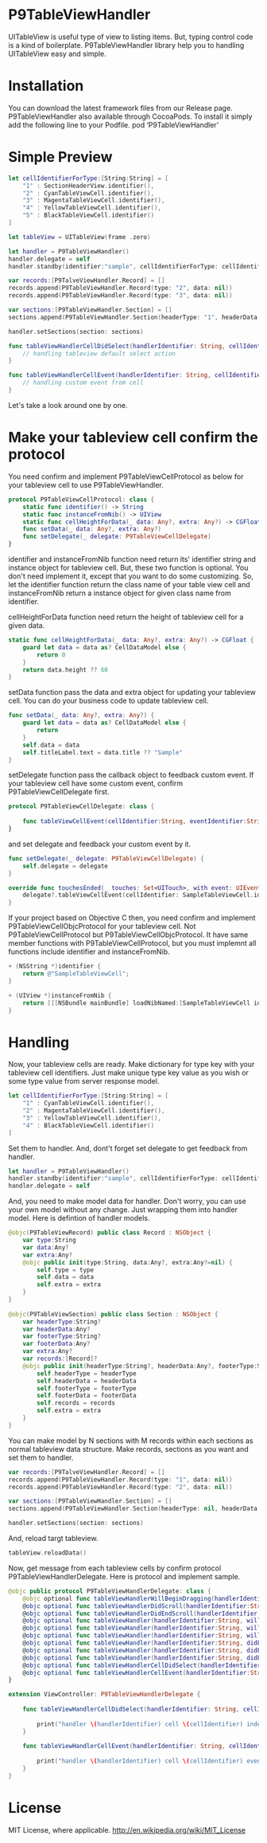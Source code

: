 P9TableViewHandler
============

UITableView is useful type of view to listing items.
But, typing control code is a kind of boilerplate.
P9TableViewHandler library help you to handling UITableView easy and simple.

# Installation

You can download the latest framework files from our Release page.
P9TableViewHandler also available through CocoaPods. To install it simply add the following line to your Podfile.
pod ‘P9TableViewHandler’

# Simple Preview

```swift
let cellIdentifierForType:[String:String] = [ 
    "1" : SectionHeaderView.identifier(),
    "2" : CyanTableViewCell.identifier(),
    "3" : MagentaTableViewCell.identifier(),
    "4" : YellowTableViewCell.identifier(),
    "5" : BlackTableViewCell.identifier()
] 

let tableView = UITableView(frame .zero)

let handler = P9TableViewHandler()
handler.delegate = self
handler.standby(identifier:"sample", cellIdentifierForType: cellIdentifierForType, tableView: tableView)

var records:[P9TalveViewHandler.Record] = []
records.append(P9TableViewHandler.Record(type: "2", data: nil))
records.append(P9TableViewHandler.Record(type: "3", data: nil))

var sections:[P9TableViewHandler.Section] = []
sections.append(P9TableViewHandler.Section(headerType: "1", headerData: nil, footerType: nil, footerData: nil, records: records, extra: nil))

handler.setSections(section: sections)

func tableViewHandlerCellDidSelect(handlerIdentifier: String, cellIdentifier: String, indexPath: IndexPath, data: Any?, extra: Any?) {
    // handling tableview default select action
}

func tableViewHandlerCellEvent(handlerIdentifier: String, cellIdentifier: String, eventIdentifier: String?, data: Any?, extra: Any?) {
    // handling custom event from cell
}
```

Let's take a look around one by one.

# Make your tableview cell confirm the protocol

You need confirm and implement P9TableViewCellProtocol as below for your tableview cell to use P9TableViewHandler.

```swift
protocol P9TableViewCellProtocol: class {
    static func identifier() -> String
    static func instanceFromNib() -> UIView
    static func cellHeightForData(_ data: Any?, extra: Any?) -> CGFloat
    func setData(_ data: Any?, extra: Any?)
    func setDelegate(_ delegate: P9TableViewCellDelegate)
}
```

identifier and instanceFromNib function need return its' identifier string and instance object for tableview cell.
But, these two function is optional. You don't need implement it, except that you want to do some customizing.
So, let the identifier function return the class name of your table view cell and instanceFromNib return a instance object for given class name from identifier.

cellHeightForData function need return the height of tableview cell for a given data.

```swift
static func cellHeightForData(_ data: Any?, extra: Any?) -> CGFloat {
    guard let data = data as? CellDataModel else {
        return 0
    }
    return data.height ?? 60
}
```

setData function pass the data and extra object for updating your tableview cell.
You can do your business code to update tableview cell.

```swift
func setData(_ data: Any?, extra: Any?) {
    guard let data = data as? CellDataModel else {
        return
    }
    self.data = data
    self.titleLabel.text = data.title ?? "Sample"
}
```

setDelegate function pass the callback object to feedback custom event.
If your tableview cell have some custom event, confirm P9TableViewCellDelegate first.

```swift
protocol P9TableViewCellDelegate: class {
    
    func tableViewCellEvent(cellIdentifier:String, eventIdentifier:String?, data:Any?, extra:Any?)
}
```

and set delegate and feedback your custom event by it.

```swift
func setDelegate(_ delegate: P9TableViewCellDelegate) {
    self.delegate = delegate
}

override func touchesEnded(_ touches: Set<UITouch>, with event: UIEvent?) {
    delegate?.tableViewCellEvent(cellIdentifier: SampleTableViewCell.identifier(), eventIdentifier: "touch", data: data, extra: nil)
}
```

If your project based on Objective C then, you need confirm and implement P9TableViewCellObjcProtocol for your tableview cell.
Not P9TableViewCellProtocol but P9TableViewCellObjcProtocol.
It have same member functions with P9TableViewCellProtocol, but you must implemnt all functions include identifier and instanceFromNib.

```objective-c
+ (NSString *)identifier {
    return @"SampleTableViewCell";
}

+ (UIView *)instanceFromNib {
    return [[[NSBundle mainBundle] loadNibNamed:[SampleTableViewCell identifier] owner:nil options:nil] firstObject];
}
```

# Handling

Now, your tableview cells are ready.
Make dictionary for type key with your tableview cell identifiers.
Just make unique type key value as you wish or some type value from server response model.

```swift
let cellIdentifierForType:[String:String] = [ 
    "1" : CyanTableViewCell.identifier(),
    "2" : MagentaTableViewCell.identifier(),
    "3" : YellowTableViewCell.identifier(),
    "4" : BlackTableViewCell.identifier()
] 
```

Set them to handler.
And, dont't forget set delegate to get feedback from handler.

```swift
let handler = P9TableViewHandler()
handler.standby(identifier:"sample", cellIdentifierForType: cellIdentifierForType, tableView: tableView)
handler.delegate = self
```

And, you need to make model data for handler.
Don't worry, you can use your own model without any change. Just wrapping them into handler model.
Here is defintion of handler models.

```swift
@objc(P9TableViewRecord) public class Record : NSObject {
    var type:String
    var data:Any?
    var extra:Any?
    @objc public init(type:String, data:Any?, extra:Any?=nil) {
        self.type = type
        self.data = data
        self.extra = extra
    }
}
    
@objc(P9TableViewSection) public class Section : NSObject {
    var headerType:String?
    var headerData:Any?
    var footerType:String?
    var footerData:Any?
    var extra:Any?
    var records:[Record]?
    @objc public init(headerType:String?, headerData:Any?, footerType:String?, footerData:Any?, records:[Record]?, extra:Any?) {
        self.headerType = headerType
        self.headerData = headerData
        self.footerType = footerType
        self.footerData = footerData
        self.records = records
        self.extra = extra
    }
}
```

You can make model by N sections with M records within each sections as normal tableview data structure.
Make records, sections as you want and set them to handler.

```swift
var records:[P9TalveViewHandler.Record] = []
records.append(P9TableViewHandler.Record(type: "1", data: nil))
records.append(P9TableViewHandler.Record(type: "2", data: nil))

var sections:[P9TableViewHandler.Section] = []
sections.append(P9TableViewHandler.Section(headerType: nil, headerData: nil, footerType: nil, footerData: nil, records: records, extra: nil))

handler.setSections(section: sections)
```

And, reload targt tableview.

```swift
tableView.reloadData()
```

Now, get message from each tableview cells by confirm protocol P9TableViewHandlerDelegate.
Here is protocol and implement sample.

```swift
@objc public protocol P9TableViewHandlerDelegate: class {
    @objc optional func tableViewHandlerWillBeginDragging(handlerIdentifier:String, contentSize:CGSize, contentOffset:CGPoint)
    @objc optional func tableViewHandlerDidScroll(handlerIdentifier:String, contentSize:CGSize, contentOffset:CGPoint)
    @objc optional func tableViewHandlerDidEndScroll(handlerIdentifier:String, contentSize:CGSize, contentOffset:CGPoint)
    @objc optional func tableViewHandler(handlerIdentifier:String, willDisplay cell: UITableViewCell, forRowAt indexPath: IndexPath)
    @objc optional func tableViewHandler(handlerIdentifier:String, willDisplayHeaderView view: UIView, forSection section: Int)
    @objc optional func tableViewHandler(handlerIdentifier:String, willDisplayFooterView view: UIView, forSection section: Int)
    @objc optional func tableViewHandler(handlerIdentifier:String, didEndDisplaying cell: UITableViewCell, forRowAt indexPath: IndexPath)
    @objc optional func tableViewHandler(handlerIdentifier:String, didEndDisplayingHeaderView view: UIView, forSection section: Int)
    @objc optional func tableViewHandler(handlerIdentifier:String, didEndDisplayingFooterView view: UIView, forSection section: Int)
    @objc optional func tableViewHandlerCellDidSelect(handlerIdentifier:String, cellIdentifier:String, indexPath:IndexPath, data:Any?, extra:Any?)
    @objc optional func tableViewHandlerCellEvent(handlerIdentifier:String, cellIdentifier:String, eventIdentifier:String?, data:Any?, extra:Any?)
}
```

```swift
extension ViewController: P9TableViewHandlerDelegate {
    
    func tableViewHandlerCellDidSelect(handlerIdentifier: String, cellIdentifier: String, indexPath: IndexPath, data: Any?, extra: Any?) {
        
        print("handler \(handlerIdentifier) cell \(cellIdentifier) indexPath \(indexPath.section):\(indexPath.row) did select")
    }
    
    func tableViewHandlerCellEvent(handlerIdentifier: String, cellIdentifier:String, eventIdentifier:String?, data: Any?, extra: Any?) {
        
        print("handler \(handlerIdentifier) cell \(cellIdentifier) event \(eventIdentifier ?? "")")
    }
}
```

# License

MIT License, where applicable. http://en.wikipedia.org/wiki/MIT_License
